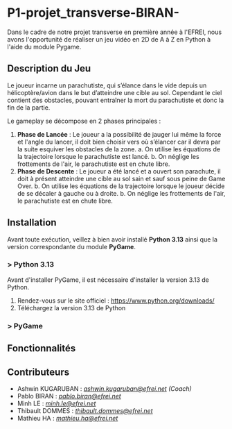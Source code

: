 # P1-projet_transverse-BIRAN-
Dans le cadre de notre projet transverse en première année à l'EFREI, nous avons l'opportunité de réaliser un jeu vidéo en 2D de A à Z en Python à l'aide du module Pygame. 

## Description du Jeu
Le joueur incarne un parachutiste, qui s’élance dans le vide depuis un hélicoptère/avion dans le but d’atteindre une cible au sol. Cependant le ciel contient des obstacles, pouvant entraîner la mort du parachutiste et donc la fin de la partie. 

Le gameplay se décompose en 2 phases principales : 
  1. **Phase de Lancée** : Le joueur a la possibilité de jauger lui même la force et l'angle du lancer, il doit bien choisir vers où s’élancer car il devra par la suite esquiver les obstacles de la zone.
      a. On utilise les équations de la trajectoire lorsque le parachutiste est lancé.
      b. On néglige les frottements de l'air, le parachutiste est en chute libre.
  3. **Phase de Descente** : Le joueur a été lancé et a ouvert son parachute, il doit à présent atteindre une cible au sol sain et sauf sous peine de Game Over.
      b. On utilise les équations de la trajectoire lorsque le joueur décide de se décaler à gauche ou à droite.
      b. On néglige les frottements de l'air, le parachutiste est en chute libre.

## Installation
Avant toute exécution, veillez à bien avoir installé **Python 3.13** ainsi que la version correspondante du module **PyGame**.
### > Python 3.13
Avant d'installer PyGame, il est nécessaire d'installer la version 3.13 de Python.

1. Rendez-vous sur le site officiel : https://www.python.org/downloads/
2. Téléchargez la version 3.13 de Python

### > PyGame

## Fonctionnalités

## Contributeurs
- Ashwin KUGARUBAN : *ashwin.kugaruban@efrei.net (Coach)*
- Pablo BIRAN : *pablo.biran@efrei.net*
- Minh LE : *minh.le@efrei.net*
- Thibault DOMMES : *thibault.dommes@efrei.net*
- Mathieu HA : *mathieu.ha@efrei.net*
